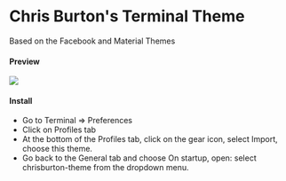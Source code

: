 # Chris Burton's Terminal Theme
Based on the Facebook and Material Themes


#### Preview

<img src="http://d.pr/i/1g2ck.png">

#### Install

- Go to Terminal => Preferences
- Click on Profiles tab
- At the bottom of the Profiles tab, click on the gear icon, select Import, choose this theme.
- Go back to the General tab and choose On startup, open: select chrisburton-theme from the dropdown menu.
